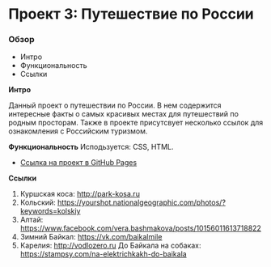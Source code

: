 # Проект 3: Путешествие по России

### Обзор
* Интро
* Функциональность
* Ссылки

**Интро**

Данный проект о путешествии по России.
В нем содержится интересные факты о самых красивых местах для путешествий по родным просторам. Также в проекте присутсвует несколько ссылок для ознакомления с Российским туризмом.

**Функциональность**
Исподьзуется: CSS, HTML.
* [Ссылка на проект в GitHub Pages]()

**Ссылки**
1. Куршская коса:
http://park-kosa.ru
2. Кольский:
https://yourshot.nationalgeographic.com/photos/?keywords=kolskiy
3. Алтай:
https://www.facebook.com/vera.bashmakova/posts/10156011613718822
4. Зимний Байкал:
https://vk.com/baikalmile
5. Карелия:
http://vodlozero.ru
 До Байкала на собаках:
https://stampsy.com/na-elektrichkakh-do-baikala



